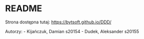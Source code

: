 # README

Strona dostępna tutaj:
https://bytsoft.github.io/DDD/


Autorzy:
    - Kijańczuk, Damian s20154
    - Dudek, Aleksander s20155
